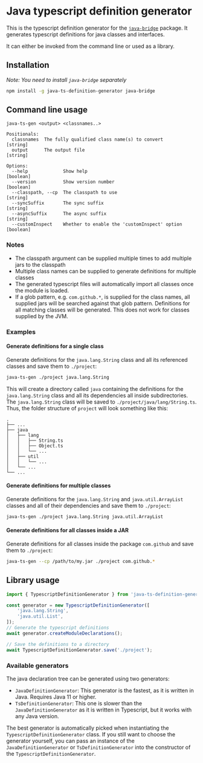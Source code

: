 # Java typescript definition generator

This is the typescript definition generator for the [`java-bridge`](https://github.com/MarkusJx/node-java-bridge) package.
It generates typescript definitions for java classes and interfaces.

It can either be invoked from the command line or used as a library.

## Installation

_Note: You need to install `java-bridge` separately_

```bash
npm install -g java-ts-definition-generator java-bridge
```

## Command line usage

```text
java-ts-gen <output> <classnames..>

Positionals:
  classnames  The fully qualified class name(s) to convert              [string]
  output      The output file                                           [string]

Options:
  --help             Show help                                         [boolean]
  --version          Show version number                               [boolean]
  --classpath, --cp  The classpath to use                               [string]
  --syncSuffix       The sync suffix                                    [string]
  --asyncSuffix      The async suffix                                   [string]
  --customInspect    Whether to enable the 'customInspect' option      [boolean]
```

### Notes

- The classpath argument can be supplied multiple times to add multiple jars to the classpath
- Multiple class names can be supplied to generate definitions for multiple classes
- The generated typescript files will automatically import all classes once the module is loaded.
- If a glob pattern, e.g. `com.github.*`, is supplied for the class names, all supplied jars will be searched against that glob pattern. Definitions for all matching classes will be generated. This does not work for classes supplied by the JVM.

### Examples

#### Generate definitions for a single class

Generate definitions for the `java.lang.String` class and all its referenced classes and save them to `./project`:

```bash
java-ts-gen ./project java.lang.String
```

This will create a directory called `java` containing the definitions for the `java.lang.String` class and all its
dependencies all inside subdirectories. The `java.lang.String` class will be saved to `./project/java/lang/String.ts`.
Thus, the folder structure of `project` will look something like this:

```text
.
├── ...
├── java
│   ├── lang
│   │   ├── String.ts
│   │   ├── Object.ts
│   │   └── ...
│   ├── util
│   │   └── ...
│   └── ...
└── ...
```

#### Generate definitions for multiple classes

Generate definitions for the `java.lang.String` and `java.util.ArrayList` classes and all of their dependencies
and save them to `./project`:

```bash
java-ts-gen ./project java.lang.String java.util.ArrayList
```

#### Generate definitions for all classes inside a JAR

Generate definitions for all classes inside the package `com.github` and save them to `./project`:

```bash
java-ts-gen --cp /path/to/my.jar ./project com.github.*
```

## Library usage

```ts
import { TypescriptDefinitionGenerator } from 'java-ts-definition-generator';

const generator = new TypescriptDefinitionGenerator([
    'java.lang.String',
    'java.util.List',
]);
// Generate the typescript definitions
await generator.createModuleDeclarations();

// Save the definitions to a directory
await TypescriptDefinitionGenerator.save('./project');
```

### Available generators

The java declaration tree can be generated using two generators:

- `JavaDefinitionGenerator`: This generator is the fastest, as it is written in Java.
  Requires Java 11 or higher.
- `TsDefinitionGenerator`: This one is slower than the `JavaDefinitionGenerator` as it
  is written in Typescript, but it works with any Java version.

The best generator is automatically picked when instantiating the `TypescriptDefinitionGenerator`
class. If you still want to choose the generator yourself, you can pass an instance of
the `JavaDefinitionGenerator` or `TsDefinitionGenerator` into the constructor of the
`TypescriptDefinitionGenerator`.
